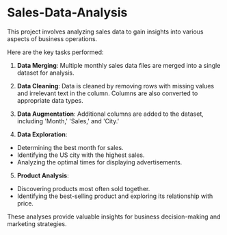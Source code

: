 # Sales-Data-Analysis
This project involves analyzing sales data to gain insights into various aspects of business operations. 

Here are the key tasks performed:
1. **Data Merging**: Multiple monthly sales data files are merged into a single dataset for analysis.
2. **Data Cleaning**: Data is cleaned by removing rows with missing values and irrelevant text in the column. Columns are also converted to appropriate data types.
3. **Data Augmentation**: Additional columns are added to the dataset, including 'Month,' 'Sales,' and 'City.'

4. **Data Exploration**:
- Determining the best month for sales.
- Identifying the US city with the highest sales.
- Analyzing the optimal times for displaying advertisements.

5. **Product Analysis**:
- Discovering products most often sold together.
- Identifying the best-selling product and exploring its relationship with price.
  
These analyses provide valuable insights for business decision-making and marketing strategies.

